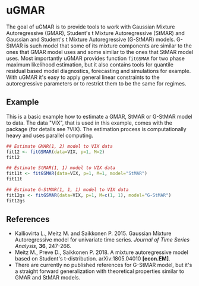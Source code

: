 <!-- README.md is generated from README.Rmd. Please edit that file -->
uGMAR
=====

The goal of uGMAR is to provide tools to work with Gaussian Mixture Autoregressive (GMAR), Student's t Mixture Autoregressive (StMAR) and Gaussian and Student's t Mixture Autoregressive (G-StMAR) models. G-StMAR is such model that some of its mixture components are similar to the ones that GMAR model uses and some similar to the ones that StMAR model uses. Most importantly uGMAR provides function `fitGSMAR` for two phase maximum likelihood estimation, but it also contains tools for quantile residual based model diagnostics, forecasting and simulations for example. With uGMAR it's easy to apply general linear constraints to the autoregressive parameters or to restrict them to be the same for regimes.

Example
-------

This is a basic example how to estimate a GMAR, StMAR or G-StMAR model to data. The data "VIX", that is used in this example, comes with the package (for details see ?VIX). The estimation process is computationally heavy and uses parallel computing.

``` r
## Estimate GMAR(1, 2) model to VIX data
fit12 <- fitGSMAR(data=VIX, p=1, M=2)
fit12

## Estimate StMAR(1, 1) model to VIX data
fit11t <- fitGSMAR(data=VIX, p=1, M=1, model="StMAR")
fit11t

## Estimate G-StMAR(1, 1, 1) model to VIX data
fit12gs <- fitGSMAR(data=VIX, p=1, M=c(1, 1), model="G-StMAR")
fit12gs
```

References
----------

-   Kalliovirta L., Meitz M. and Saikkonen P. 2015. Gaussian Mixture Autoregressive model for univariate time series. *Journal of Time Series Analysis*, **36**, 247-266.
-   Meitz M., Preve D., Saikkonen P. 2018. A mixture autoregressive model based on Student's t-distribution. arXiv:1805.04010 **\[econ.EM\]**.
-   There are currently no published references for G-StMAR model, but it's a straight forward generalization with theoretical properties similar to GMAR and StMAR models.
